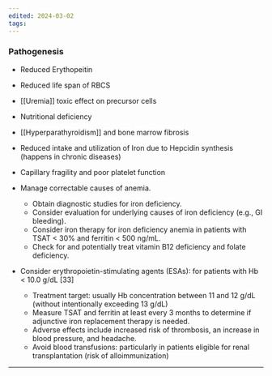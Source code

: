 ```yaml
---
edited: 2024-03-02
tags:
---
```

### Pathogenesis
- Reduced Erythopeitin
- Reduced life span of RBCS
- [[Uremia]] toxic effect on precursor cells
- Nutritional deficiency
- [[Hyperparathyroidism]] and bone marrow fibrosis
- Reduced intake and utilization of Iron due to Hepcidin synthesis (happens in chronic diseases)
- Capillary fragility and poor platelet function

- Manage correctable causes of anemia.
	- Obtain diagnostic studies for iron deficiency.
	- Consider evaluation for underlying causes of iron deficiency (e.g., GI bleeding).
	- Consider iron therapy for iron deficiency anemia in patients with TSAT < 30% and ferritin < 500 ng/mL. 
	- Check for and potentially treat vitamin B12 deficiency and folate deficiency.
- Consider erythropoietin-stimulating agents (ESAs): for patients with Hb < 10.0 g/dL  [33]
	- Treatment target: usually Hb concentration between 11 and 12 g/dL (without intentionally exceeding 13 g/dL) 
	- Measure TSAT and ferritin at least every 3 months to determine if adjunctive iron replacement therapy is needed.
	- Adverse effects include increased risk of thrombosis, an increase in blood pressure, and headache.
	- Avoid blood transfusions: particularly in patients eligible for renal transplantation (risk of alloimmunization) 

---
